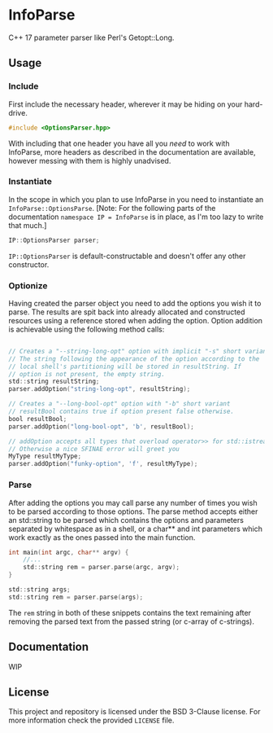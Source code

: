# InfoParse
C++ 17 parameter parser like Perl's Getopt::Long.

## Usage

### Include
First include the necessary header, wherever it may be hiding
on your hard-drive.
```objectivec
#include <OptionsParser.hpp>
```
With including that one header you have all you *need* to work with
InfoParse, more headers as described in the documentation are available,
however messing with them is highly unadvised. 

### Instantiate
In the scope in which you plan to use InfoParse in you need to instantiate
an `InfoParse::OptionsParse`. 
\[Note: For the following parts of the documentation
`namespace IP = InfoParse` is in place, as I'm too lazy to write that much.\]
```objectivec
IP::OptionsParser parser;
```
`IP::OptionsParser` is default-constructable and doesn't offer any other 
constructor.

### Optionize
Having created the parser object you need to add the options you wish it to parse.
The results are spit back into already allocated and constructed resources using 
a reference stored when adding the option.
Option addition is achievable using the following method calls:
```objectivec

// Creates a "--string-long-opt" option with implicit "-s" short variant
// The string following the appearance of the option according to the
// local shell's partitioning will be stored in resultString. If
// option is not present, the empty string.
std::string resultString;
parser.addOption("string-long-opt", resultString); 

// Creates a "--long-bool-opt" option with "-b" short variant
// resultBool contains true if option present false otherwise.
bool resultBool;
parser.addOption("long-bool-opt", 'b', resultBool);

// addOption accepts all types that overload operator>> for std::istream
// Otherwise a nice SFINAE error will greet you
MyType resultMyType;
parser.addOption("funky-option", 'f', resultMyType);
```

### Parse
After adding the options you may call parse any number of times you wish to
be parsed according to those options.
The parse method accepts either an std::string to be parsed which contains 
the options and parameters separated by whitespace as in a shell, or 
a char** and int parameters which work exactly as the ones passed into the
main function.
```objectivec
int main(int argc, char** argv) {
    //...
    std::string rem = parser.parse(argc, argv);
}
```
```objectivec
std::string args;
std::string rem = parser.parse(args);
```
The `rem` string in both of these snippets contains the text remaining after 
removing the parsed text from the passed string (or c-array of c-strings). 

## Documentation

WIP

## License

This project and repository is licensed under the BSD 3-Clause license.
For more information check the provided `LICENSE` file.

